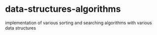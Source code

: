 # data-structures-algorithms
implementation of various sorting and searching algorithms with various data structures
